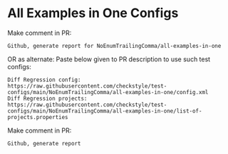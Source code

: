 # All Examples in One Configs
Make comment in PR:
```
Github, generate report for NoEnumTrailingComma/all-examples-in-one
```
OR as alternate:
Paste below given to PR description to use such test configs:
```
Diff Regression config: https://raw.githubusercontent.com/checkstyle/test-configs/main/NoEnumTrailingComma/all-examples-in-one/config.xml
Diff Regression projects: https://raw.githubusercontent.com/checkstyle/test-configs/main/NoEnumTrailingComma/all-examples-in-one/list-of-projects.properties
```
Make comment in PR:
```
Github, generate report
```
